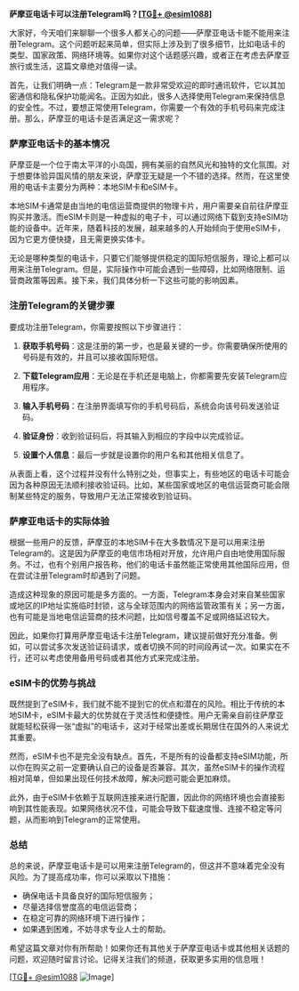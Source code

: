 **萨摩亚电话卡可以注册Telegram吗？[[TG💪+ @esim1088](https://t.me/s/esim1088)]**

大家好，今天咱们来聊聊一个很多人都关心的问题——萨摩亚电话卡能不能用来注册Telegram。这个问题听起来简单，但实际上涉及到了很多细节，比如电话卡的类型、国家政策、网络环境等。如果你对这个话题感兴趣，或者正在考虑去萨摩亚旅行或生活，这篇文章绝对值得一读。

首先，让我们明确一点：Telegram是一款非常受欢迎的即时通讯软件，它以其加密通信和隐私保护功能闻名。正因为如此，很多人选择使用Telegram来保持信息的安全性。不过，要想正常使用Telegram，你需要一个有效的手机号码来完成注册。那么，萨摩亚的电话卡是否满足这一需求呢？

### 萨摩亚电话卡的基本情况

萨摩亚是一个位于南太平洋的小岛国，拥有美丽的自然风光和独特的文化氛围。对于想要体验异国风情的朋友来说，萨摩亚无疑是一个不错的选择。然而，在这里使用的电话卡主要分为两种：本地SIM卡和eSIM卡。

本地SIM卡通常是由当地的电信运营商提供的物理卡片，用户需要亲自前往萨摩亚购买并激活。而eSIM卡则是一种虚拟的电子卡，可以通过网络下载到支持eSIM功能的设备中。近年来，随着科技的发展，越来越多的人开始倾向于使用eSIM卡，因为它更方便快捷，且无需更换实体卡。

无论是哪种类型的电话卡，只要它们能够提供稳定的国际短信服务，理论上都可以用来注册Telegram。但是，实际操作中可能会遇到一些障碍，比如网络限制、运营商政策等因素。接下来，我们具体分析一下这些可能的影响因素。

### 注册Telegram的关键步骤

要成功注册Telegram，你需要按照以下步骤进行：

1. **获取手机号码**：这是注册的第一步，也是最关键的一步。你需要确保所使用的号码是有效的，并且可以接收国际短信。
   
2. **下载Telegram应用**：无论是在手机还是电脑上，你都需要先安装Telegram应用程序。

3. **输入手机号码**：在注册界面填写你的手机号码后，系统会向该号码发送验证码。

4. **验证身份**：收到验证码后，将其输入到相应的字段中以完成验证。

5. **设置个人信息**：最后一步就是设置你的用户名和其他相关信息了。

从表面上看，这个过程并没有什么特别之处，但事实上，有些地区的电话卡可能会因为各种原因无法顺利接收验证码。比如，某些国家或地区的电信运营商可能会限制某些特定的服务，导致用户无法正常接收到验证码。

### 萨摩亚电话卡的实际体验

根据一些用户的反馈，萨摩亚的本地SIM卡在大多数情况下是可以用来注册Telegram的。这是因为萨摩亚的电信市场相对开放，允许用户自由地使用国际服务。不过，也有个别用户报告称，他们的电话卡虽然能正常使用其他国际应用，但在尝试注册Telegram时却遇到了问题。

造成这种现象的原因可能是多方面的。一方面，Telegram本身会对来自某些国家或地区的IP地址实施临时封锁，这与全球范围内的网络监管政策有关；另一方面，也有可能是当地电信运营商的技术问题，比如信号覆盖不足或网络延迟较大。

因此，如果你打算用萨摩亚电话卡注册Telegram，建议提前做好充分准备。例如，可以尝试多次发送验证码请求，或者切换不同的时间段再试一次。如果实在不行，还可以考虑使用备用号码或者其他方式来完成注册。

### eSIM卡的优势与挑战

既然提到了eSIM卡，我们就不能不提到它的优点和潜在的风险。相比于传统的本地SIM卡，eSIM卡最大的优势就在于灵活性和便捷性。用户无需亲自前往萨摩亚就能轻松获得一张“虚拟”的电话卡，这对于经常出差或长期居住在国外的人来说尤其重要。

然而，eSIM卡也不是完全没有缺点。首先，不是所有的设备都支持eSIM功能，所以你在购买之前一定要确认自己的设备是否兼容。其次，虽然eSIM卡的操作流程相对简单，但如果出现任何技术故障，解决问题可能会更加麻烦。

此外，由于eSIM卡依赖于互联网连接来进行配置，因此你的网络环境也会直接影响到其性能表现。如果网络状况不佳，可能会导致下载速度慢、连接不稳定等问题，从而影响到Telegram的正常使用。

### 总结

总的来说，萨摩亚电话卡是可以用来注册Telegram的，但这并不意味着完全没有风险。为了提高成功率，你可以采取以下措施：

- 确保电话卡具备良好的国际短信服务；
- 尽量选择信誉度高的电信运营商；
- 在稳定可靠的网络环境下进行操作；
- 如果遇到困难，不妨寻求专业人士的帮助。

希望这篇文章对你有所帮助！如果你还有其他关于萨摩亚电话卡或其他相关话题的问题，欢迎随时留言讨论。记得关注我们的频道，获取更多实用的信息哦！

[[TG💪+ @esim1088](https://t.me/s/esim1088) ![Image](https://i.postimg.cc/4NQfJmqS/Snipaste-2025-05-13-00-14-12.png)]